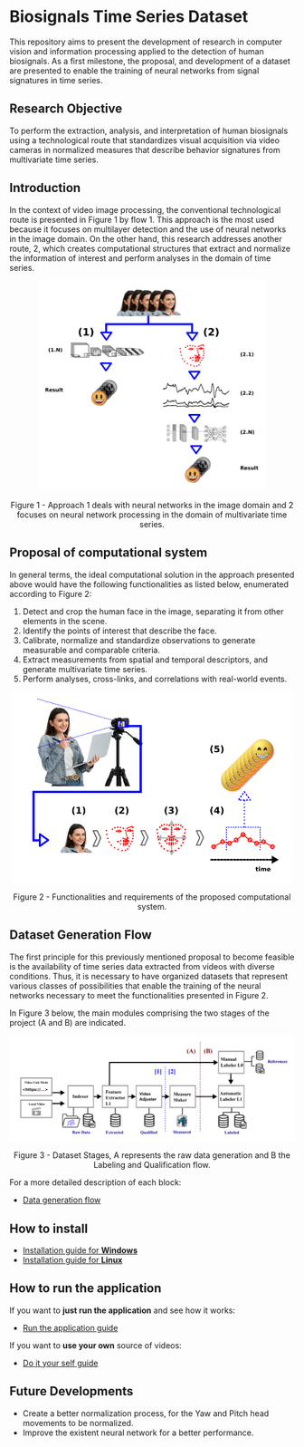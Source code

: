 # Biosignals Time Series Dataset

This repository aims to present the development of research in computer vision and information processing applied to the detection of human biosignals. As a first milestone, the proposal, and development of a dataset are presented to enable the training of neural networks from signal signatures in time series.

## Research Objective

To perform the extraction, analysis, and interpretation of human biosignals using a technological route that standardizes visual acquisition via video cameras in normalized measures that describe behavior signatures from multivariate time series.

## Introduction

In the context of video image processing, the conventional technological route is presented in Figure 1 by flow 1. This approach is the most used because it focuses on multilayer detection and the use of neural networks in the image domain. On the other hand, this research addresses another route, 2, which creates computational structures that extract and normalize the information of interest and perform analyses in the domain of time series.

<div align="center">
  <img src="https://github.com/jomas007/biosignals-time-series-dataset/blob/main/images/README_imgs/rect7.png" alt="souza94" width="400"/>
  <p>Figure 1 - Approach 1 deals with neural networks in the image domain and 2 focuses on neural network processing in the domain of multivariate time series.</p>
</div>

## Proposal of computational system

In general terms, the ideal computational solution in the approach presented above would have the following functionalities as listed below, enumerated according to Figure 2:

1. Detect and crop the human face in the image, separating it from other elements in the scene.
2. Identify the points of interest that describe the face.
3. Calibrate, normalize and standardize observations to generate measurable and comparable criteria.
4. Extract measurements from spatial and temporal descriptors, and generate multivariate time series.
5. Perform analyses, cross-links, and correlations with real-world events.

<div align="center">
  <img src="https://github.com/jomas007/biosignals-time-series-dataset/blob/main/images/README_imgs/rect11.png" alt="souza1" width="500"/>
  <p>Figure 2 - Functionalities and requirements of the proposed computational system.</p>
</div>

## Dataset Generation Flow

The first principle for this previously mentioned proposal to become feasible is the availability of time series data extracted from videos with diverse conditions. Thus, it is necessary to have organized datasets that represent various classes of possibilities that enable the training of the neural networks necessary to meet the functionalities presented in Figure 2.

In Figure 3 below, the main modules comprising the two stages of the project (A and B) are indicated.

<div align="center">
  <img src="https://github.com/jomas007/biosignals-time-series-dataset/blob/main/images/README_imgs/rect13.png" alt="souza2" width="650"/>
  <p>Figure 3 - Dataset Stages, A represents the raw data generation and B the Labeling and Qualification flow.</p>
</div>

For a more detailed description of each block:

- [Data generation flow](https://github.com/jomas007/biosignals-time-series-dataset/wiki/Blocks-Description)

## How to install

- [Installation guide for **Windows**](https://github.com/jomas007/biosignals-time-series-dataset/wiki/How-to-install#windows)
- [Installation guide for **Linux**](https://github.com/jomas007/biosignals-time-series-dataset/wiki/How-to-install#linux)

## How to run the application

If you want to **just run the application** and see how it works:

- [Run the application guide](https://github.com/jomas007/biosignals-time-series-dataset/wiki/How-to-use#Run-the-application)

If you want to **use your own** source of videos:

- [Do it your self guide](https://github.com/jomas007/biosignals-time-series-dataset/wiki/How-to-use#Do-it-your-self)

## Future Developments

- Create a better normalization process, for the Yaw and Pitch head movements to be normalized.
- Improve the existent neural network for a better performance.
